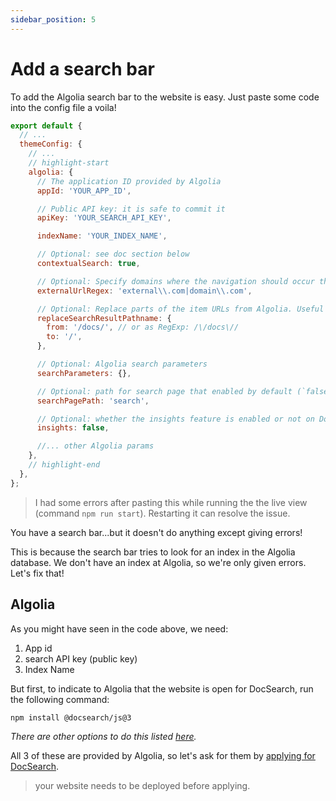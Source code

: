 ```yaml
---
sidebar_position: 5
---
```


# Add a search bar

To add the Algolia search bar to the website is easy. Just paste some code into the config file a voila!

```js title="docusaurus.config.js"
export default {
  // ...
  themeConfig: {
    // ...
    // highlight-start
    algolia: {
      // The application ID provided by Algolia
      appId: 'YOUR_APP_ID',

      // Public API key: it is safe to commit it
      apiKey: 'YOUR_SEARCH_API_KEY',

      indexName: 'YOUR_INDEX_NAME',

      // Optional: see doc section below
      contextualSearch: true,

      // Optional: Specify domains where the navigation should occur through window.location instead on history.push. Useful when our Algolia config crawls multiple documentation sites and we want to navigate with window.location.href to them.
      externalUrlRegex: 'external\\.com|domain\\.com',

      // Optional: Replace parts of the item URLs from Algolia. Useful when using the same search index for multiple deployments using a different baseUrl. You can use regexp or string in the `from` param. For example: localhost:3000 vs myCompany.com/docs
      replaceSearchResultPathname: {
        from: '/docs/', // or as RegExp: /\/docs\//
        to: '/',
      },

      // Optional: Algolia search parameters
      searchParameters: {},

      // Optional: path for search page that enabled by default (`false` to disable it)
      searchPagePath: 'search',

      // Optional: whether the insights feature is enabled or not on Docsearch (`false` by default)
      insights: false,

      //... other Algolia params
    },
    // highlight-end
  },
};
```

>I had some errors after pasting this while running the the live view (command `npm run start`). Restarting it can resolve the issue.

You have a search bar...but it doesn't do anything except giving errors!

This is because the search bar tries to look for an index in the Algolia database. We don't have an index at Algolia, so we're only given errors. Let's fix that!
## Algolia
As you might have seen in the code above, we need:
1. App id
2. search API key (public key)
3. Index Name

But first, to indicate to Algolia that the website is open for DocSearch, run the following command:
```bash
npm install @docsearch/js@3
```
*There are other options to do this listed [here](https://docsearch.algolia.com/docs/docsearch-v3).*

All 3 of these are provided by Algolia, so let's ask for them by [applying for DocSearch](https://docsearch.algolia.com/apply/).
>your website needs to be deployed before applying.

